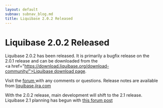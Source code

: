 ```yaml
---
layout: default
subnav: subnav_blog.md
title: Liquibase 2.0.2 Released
---
```


# Liquibase 2.0.2 Released

Liquibase 2.0.2 has been released. It is primarily a bugfix release on the 2.0.1 release and can be downloaded from the <a href="https://download.liquibase.org/download-community/">Liquibase download page</a>.


Visit the <a href="https://liquibase.org/forum">forum </a>with any comments or questions. Release notes are available from <a href="https://liquibase.jira.com/secure/ReleaseNote.jspa?projectId=10020&amp;version=10050">liquibase.jira.com</a>


With the 2.0.2 release, main development will shift to the 2.1 release. Liquibase 2.1 planning has begun with <a href="https://forum.liquibase.org/#Topic/49382000000294001">this forum post</a>
